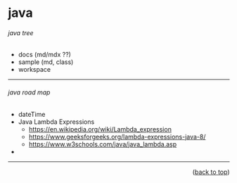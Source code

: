 <a name="topage"></a>

# java

###### java tree 
* docs (md/mdx ??)
* sample (md, class)
* workspace


-----

###### java road map
* dateTime
* Java Lambda Expressions
   *  https://en.wikipedia.org/wiki/Lambda_expression
   *  https://www.geeksforgeeks.org/lambda-expressions-java-8/
   *  https://www.w3schools.com/java/java_lambda.asp
* 


-----

<p align="right">(<a href="#topage">back to top</a>)</p>
<br/>
<br/>
